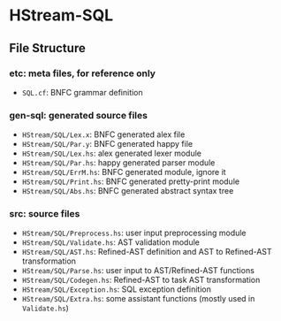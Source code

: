 HStream-SQL
===========


## File Structure

### etc: meta files, for reference only

- `SQL.cf`: BNFC grammar definition

### gen-sql: generated source files

- `HStream/SQL/Lex.x`: BNFC generated alex file
- `HStream/SQL/Par.y`: BNFC generated happy file
- `HStream/SQL/Lex.hs`: alex generated lexer module
- `HStream/SQL/Par.hs`: happy generated parser module
- `HStream/SQL/ErrM.hs`: BNFC generated module, ignore it
- `HStream/SQL/Print.hs`: BNFC generated pretty-print module
- `HStream/SQL/Abs.hs`: BNFC generated abstract syntax tree

### src: source files

- `HStream/SQL/Preprocess.hs`: user input preprocessing module
- `HStream/SQL/Validate.hs`: AST validation module
- `HStream/SQL/AST.hs`: Refined-AST definition and AST to Refined-AST transformation
- `HStream/SQL/Parse.hs`: user input to AST/Refined-AST functions
- `HStream/SQL/Codegen.hs`: Refined-AST to task AST transformation
- `HStream/SQL/Exception.hs`: SQL exception definition
- `HStream/SQL/Extra.hs`: some assistant functions (mostly used in `Validate.hs`)
